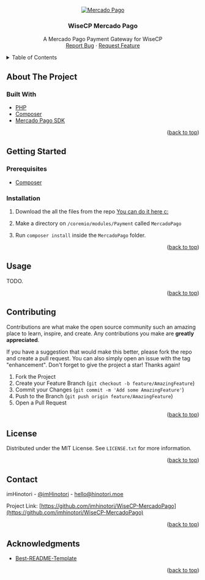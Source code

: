 <div id="top"></div>

<!-- PROJECT LOGO -->
<br />
<div align="center">
  <a href="https://github.com/github_username/repo_name">
    <img src="https://github.com/imhinotori/WiseCP-MercadoPago/blob/main/logo.png?raw=true" alt="Mercado Pago">
  </a>

<h3 align="center">WiseCP Mercado Pago</h3>

  <p align="center">
    A Mercado Pago Payment Gateway for WiseCP
    <br />
    <a href="https://github.com/imhinotori/WiseCP-MercadoPago/issues">Report Bug</a>
    ·
    <a href="https://github.com/imhinotori/WiseCP-MercadoPago/issues">Request Feature</a>
  </p>
</div>



<!-- TABLE OF CONTENTS -->
<details>
  <summary>Table of Contents</summary>
  <ol>
    <li>
      <a href="#about-the-project">About The Project</a>
      <ul>
        <li><a href="#built-with">Built With</a></li>
      </ul>
    </li>
    <li>
      <a href="#getting-started">Getting Started</a>
      <ul>
        <li><a href="#prerequisites">Prerequisites</a></li>
        <li><a href="#installation">Installation</a></li>
      </ul>
    </li>
    <li><a href="#usage">Usage</a></li>
    <li><a href="#contributing">Contributing</a></li>
    <li><a href="#license">License</a></li>
    <li><a href="#contact">Contact</a></li>
    <li><a href="#acknowledgments">Acknowledgments</a></li>
  </ol>
</details>



<!-- ABOUT THE PROJECT -->
## About The Project


### Built With

* [PHP](https://www.php.net)
* [Composer](https://getcomposer.org/)
* [Mercado Pago SDK](https://github.com/mercadopago/sdk-php)

<p align="right">(<a href="#top">back to top</a>)</p>



<!-- GETTING STARTED -->
## Getting Started

### Prerequisites

* [Composer](https://getcomposer.org/)

### Installation

1. Download the all the files from the repo [You can do it here c:](https://github.com/imhinotori/WiseCP-MercadoPago/archive/refs/heads/main.zip)

2. Make a directory on ```/coremio/modules/Payment``` called ```MercadoPago```

3. Run ```composer install``` inside the ```MercadoPago``` folder.

<p align="right">(<a href="#top">back to top</a>)</p>



<!-- USAGE EXAMPLES -->
## Usage

TODO.

<p align="right">(<a href="#top">back to top</a>)</p>


<!-- CONTRIBUTING -->
## Contributing

Contributions are what make the open source community such an amazing place to learn, inspire, and create. Any contributions you make are **greatly appreciated**.

If you have a suggestion that would make this better, please fork the repo and create a pull request. You can also simply open an issue with the tag "enhancement".
Don't forget to give the project a star! Thanks again!

1. Fork the Project
2. Create your Feature Branch (`git checkout -b feature/AmazingFeature`)
3. Commit your Changes (`git commit -m 'Add some AmazingFeature'`)
4. Push to the Branch (`git push origin feature/AmazingFeature`)
5. Open a Pull Request

<p align="right">(<a href="#top">back to top</a>)</p>



<!-- LICENSE -->
## License

Distributed under the MIT License. See `LICENSE.txt` for more information.

<p align="right">(<a href="#top">back to top</a>)</p>



<!-- CONTACT -->
## Contact

imHinotori - [@imHinotori](https://twitter.com/imhinotori) - hello@hinotori.moe

Project Link: [https://github.com/imhinotori/WiseCP-MercadoPago](https://github.com/imhinotori/WiseCP-MercadoPago)

<p align="right">(<a href="#top">back to top</a>)</p>



<!-- ACKNOWLEDGMENTS -->
## Acknowledgments

* [Best-README-Template](https://github.com/othneildrew/Best-README-Template)

<p align="right">(<a href="#top">back to top</a>)</p>

